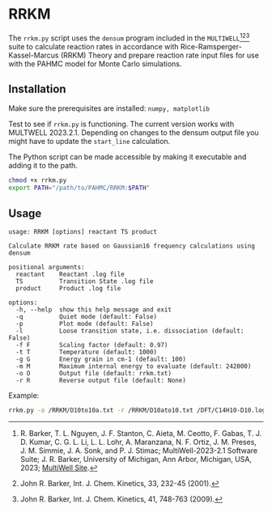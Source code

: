 # RRKM

The `rrkm.py` script uses the `densum` program included in the `MULTIWELL`[^1][^2][^3] suite to calculate reaction rates in accordance with Rice-Ramsperger-Kassel-Marcus (RRKM) Theory and prepare reaction rate input files for use with the PAHMC model for Monte Carlo simulations.

[^1]: R. Barker, T. L. Nguyen, J. F. Stanton, C. Aieta, M. Ceotto, F. Gabas, T. J. D. Kumar, C. G. L. Li, L. L. Lohr, A. Maranzana, N. F. Ortiz, J. M. Preses, J. M. Simmie, J. A. Sonk, and P. J. Stimac; MultiWell-2023-2.1 Software Suite; J. R. Barker, University of Michigan, Ann Arbor, Michigan, USA, 2023; [MultiWell Site](https://multiwell.engin.umich.edu/).
[^2]: John R. Barker, Int. J. Chem. Kinetics, 33, 232-45 (2001).
[^3]: John R. Barker, Int. J. Chem. Kinetics, 41, 748-763 (2009).

## Installation

Make sure the prerequisites are installed: `numpy, matplotlib`

Test to see if `rrkm.py` is functioning. The current version works with MULTWELL 2023.2.1. Depending on changes to the densum output file you might have to update the `start_line` calculation.

The Python script can be made accessible by making it executable and adding it to the path.

```bash
chmod +x rrkm.py
export PATH="/path/to/PAHMC/RRKM:$PATH"
```

## Usage

```docs
usage: RRKM [options] reactant TS product

Calculate RRKM rate based on Gaussian16 frequency calculations using densum

positional arguments:
  reactant    Reactant .log file
  TS          Transition State .log file
  product     Product .log file

options:
  -h, --help  show this help message and exit
  -q          Quiet mode (default: False)
  -p          Plot mode (default: False)
  -l          Loose transition state, i.e. dissociation (default: False)
  -f F        Scaling factor (default: 0.97)
  -t T        Temperature (default: 1000)
  -g G        Energy grain in cm-1 (default: 100)
  -m M        Maximum internal energy to evaluate (default: 242000)
  -o O        Output file (default: rrkm.txt)
  -r R        Reverse output file (default: None)
```

Example:

```bash
rrkm.py -o /RRKM/D10to10a.txt -r /RRKM/D10ato10.txt /DFT/C14H10-D10.log /DFT/C14H10-TS-D10toD10a.log /DFT/C14H10-D10a.log
```
